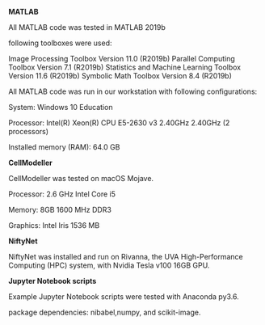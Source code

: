 **MATLAB**

All MATLAB code was tested in MATLAB 2019b

following toolboxes were used:

Image Processing Toolbox                              Version 11.0        (R2019b)
Parallel Computing Toolbox                            Version 7.1         (R2019b)
Statistics and Machine Learning Toolbox               Version 11.6        (R2019b)
Symbolic Math Toolbox                                 Version 8.4         (R2019b)



All MATLAB code was run in our workstation with following configurations:

System: Windows 10 Education

Processor: Intel(R) Xeon(R) CPU E5-2630 v3 2.40GHz  2.40GHz (2 processors)

Installed memory (RAM): 64.0 GB



**CellModeller**

CellModeller was tested on macOS Mojave.

Processor: 2.6 GHz Intel Core i5

Memory: 8GB 1600 MHz DDR3

Graphics: Intel Iris 1536 MB



**NiftyNet**

NiftyNet was installed and run on Rivanna, the UVA High-Performance Computing (HPC) system, with Nvidia Tesla v100 16GB GPU.



 **Jupyter Notebook scripts**

Example Jupyter Notebook scripts were tested with Anaconda py3.6.

package dependencies:  nibabel,numpy, and scikit-image. 